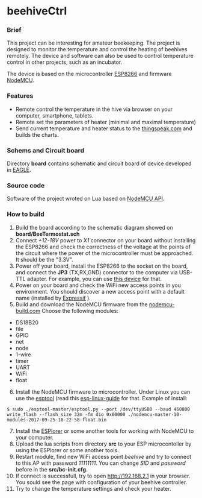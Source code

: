 # beehiveCtrl


### Brief
This project can be interesting for amateur beekeeping. The project is designed to monitor the temperature and control the heating of beehives remotely. The device and software can also be used to control temperature control in other projects, such as an incubator.

The device is based on the microcontroller [ESP8266](http://www.esp8266.com) and firmware [NodeMCU](https://en.wikipedia.org/wiki/NodeMCU).

### Features
 * Remote control the temperature in the hive via browser on your computer, smartphone, tablets.
 * Remote set the parameters of heater (minimal and maximal temperature)
 * Send current temperature and heater status to the [thingspeak.com](http://thingspeak.com) and builds the charts.
 

### Schems and Circuit board
Directory **board** contains schematic and circuit board of device developed in [EAGLE](https://www.autodesk.com/products/eagle/overview). 



### Source code
Software of the project wroted on Lua based on [NodeMCU API](https://nodemcu.readthedocs.io/en/master/).


### How to build
1. Build the board according to the schematic diagram showed on **board/BeeTermostat.sch**
2. Connect *+12-18V* power to *X1* connector on your board without installing the ESP8266 and check the correctness of the voltage at the points of the circuit where the power of the microcontroller must be approached. It should be the "3.3V".
3. Power off your board, install the ESP8266 to the socket on the board, and connect the **JP3** (TX,RX,GND) connector to the computer via USB-TTL adapter. For example, you can use [this device](http://www.instructables.com/id/USB-to-TTL-Converter-PL2303HX/) for that.
4. Power on your board and check the WiFi new access points in you environment. You should discover a new access point with a default name (installed by [Expressif](https://www.espressif.com/) ).
5. Build and download the NodeMCU firmware from the [nodemcu-build.com](https://nodemcu-build.com/) Choose the following modules:
 - DS18B20
 - file
 - GPIO
 - net
 - node
 - 1-wire
 - timer
 - UART
 - WiFi
 - float

6. Install the NodeMCU firmware to microcontroller. Under Linux you can use the [esptool](https://github.com/espressif/esptool) (read this [esp-linux-guide](http://www.whatimade.today/flashing-the-nodemcu-firmware-on-the-esp8266-linux-guide/) for that. Example of install:
```
$ sudo ./esptool-master/esptool.py --port /dev/ttyUSB0 --baud 460800 write_flash --flash_size 32m -fm dio 0x00000 ./nodemcu-master-10-modules-2017-09-25-18-22-58-float.bin
```

7. Install the [ESPlorer](https://esp8266.ru/esplorer/) or some another tools for working with NodeMCU to your computer.
8. Upload the lua scripts from directory **src** to your ESP microcontoller by using the ESPlorer or some another tools.
9. Restart module, find new WiFi access point *beehive* and try to connect to this AP with password *11111111*. You can change *SID* and *password* before in the **src/bc-init.cfg**.
10. If connect is successfull, try to open http://192.168.2.1 in your browser. You sould see the page with configuration of your beehive controller.
11. Try to change the temperature settings and check your heater.




